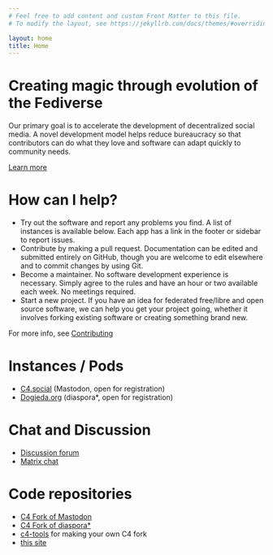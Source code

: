 ```yaml
---
# Feel free to add content and custom Front Matter to this file.
# To modify the layout, see https://jekyllrb.com/docs/themes/#overriding-theme-defaults

layout: home
title: Home
---
```


# Creating magic through evolution of the Fediverse

Our primary goal is to accelerate the development of decentralized social media. A novel development model  helps reduce bureaucracy so that contributors can do what they love and software can adapt quickly to community needs. 

[Learn more](/faq)

# How can I help?

* Try out the software and report any problems you find. A list of instances is available below. Each app has a link in the footer or sidebar to report issues.
* Contribute by making a pull request. Documentation can be edited and submitted entirely on GitHub, though you are welcome to edit elsewhere and to commit changes by using Git.
* Become a maintainer. No software development experience is necessary. Simply agree to the rules and have an hour or two available each week. No meetings required.
* Start a new project. If you have an idea for federated free/libre and open source software, we can help you get your project going, whether it involves forking existing software or creating something brand new.

For more info, see [Contributing](https://github.com/c4social/c4social.org/wiki/Contributing)

# Instances / Pods

* [C4.social](https://c4.social) (Mastodon, open for registration)
* [Dogieda.org](https://dogieda.org) (diaspora\*, open for registration)

# Chat and Discussion 

* [Discussion forum](https://github.com/c4social/c4social.org/discussions)
* [Matrix chat](https://matrix.to/#/#c4social:matrix.org)

# Code repositories

* [C4 Fork of Mastodon](https://github.com/c4social/mastodon)
* [C4 Fork of diaspora\*](https://github.com/c4social/diaspora)
* [c4-tools](https://github.com/c4social/c4-tools) for making your own C4 fork
* [this site](https://github.com/c4social/c4social.org)
